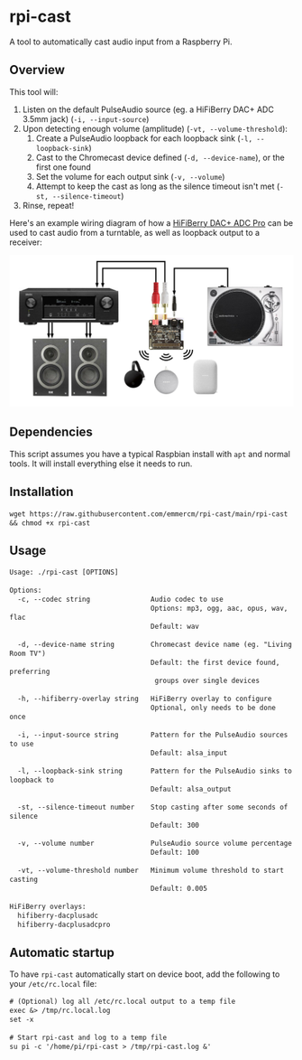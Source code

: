 # rpi-cast

A tool to automatically cast audio input from a Raspberry Pi.

## Overview

This tool will:

1. Listen on the default PulseAudio source (eg. a HiFiBerry DAC+ ADC 3.5mm jack) (`-i, --input-source`)
2. Upon detecting enough volume (amplitude) (`-vt, --volume-threshold`):
    1. Create a PulseAudio loopback for each loopback sink (`-l, --loopback-sink`)
    2. Cast to the Chromecast device defined (`-d, --device-name`), or the first one found
    3. Set the volume for each output sink (`-v, --volume`)
    4. Attempt to keep the cast as long as the silence timeout isn't met (`-st, --silence-timeout`)
3. Rinse, repeat!

Here's an example wiring diagram of how a [HiFiBerry DAC+ ADC Pro](https://www.hifiberry.com/shop/boards/hifiberry-dac-adc-pro/) can be used to cast audio from a turntable, as well as loopback output to a receiver:

![Diagram](./diagram.jpg)

## Dependencies

This script assumes you have a typical Raspbian install with `apt` and normal tools. It will install everything else it needs to run.

## Installation

```shell
wget https://raw.githubusercontent.com/emmercm/rpi-cast/main/rpi-cast && chmod +x rpi-cast
```

## Usage

```text
Usage: ./rpi-cast [OPTIONS]

Options:
  -c, --codec string               Audio codec to use
                                   Options: mp3, ogg, aac, opus, wav, flac
                                   Default: wav

  -d, --device-name string         Chromecast device name (eg. "Living Room TV")
                                   Default: the first device found, preferring
                                    groups over single devices

  -h, --hifiberry-overlay string   HiFiBerry overlay to configure
                                   Optional, only needs to be done once

  -i, --input-source string        Pattern for the PulseAudio sources to use
                                   Default: alsa_input

  -l, --loopback-sink string       Pattern for the PulseAudio sinks to loopback to
                                   Default: alsa_output

  -st, --silence-timeout number    Stop casting after some seconds of silence
                                   Default: 300

  -v, --volume number              PulseAudio source volume percentage
                                   Default: 100

  -vt, --volume-threshold number   Minimum volume threshold to start casting
                                   Default: 0.005

HiFiBerry overlays:
  hifiberry-dacplusadc
  hifiberry-dacplusadcpro
```

## Automatic startup

To have `rpi-cast` automatically start on device boot, add the following to your `/etc/rc.local` file:

```shell
# (Optional) log all /etc/rc.local output to a temp file
exec &> /tmp/rc.local.log
set -x

# Start rpi-cast and log to a temp file
su pi -c '/home/pi/rpi-cast > /tmp/rpi-cast.log &'
```
